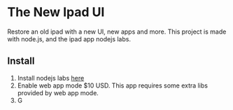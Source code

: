 # The New Ipad UI

Restore an old ipad with a new UI, new apps and more. This project is made with node.js, and the ipad app nodejs labs.

## Install

1. Install nodejs labs [here](https://apps.apple.com/us/app/node-js-lab/id1550710789)
2. Enable web app mode $10 USD. This app requires some extra libs provided by web app mode.
3. G 